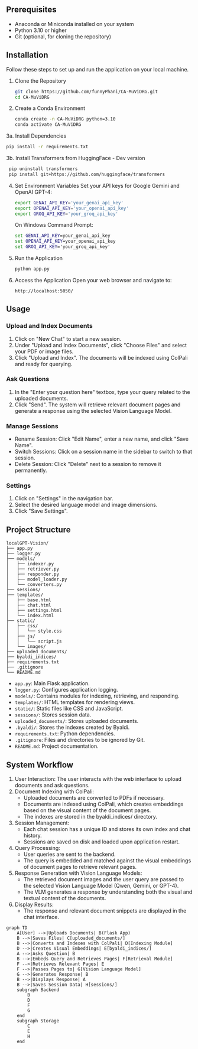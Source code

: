 

## Prerequisites
- Anaconda or Miniconda installed on your system
- Python 3.10 or higher
- Git (optional, for cloning the repository)

## Installation
Follow these steps to set up and run the application on your local machine.

1. Clone the Repository
   ```bash
   git clone https://github.com/funnyPhani/CA-MuViDRG.git
   cd CA-MuViDRG
   ```

2. Create a Conda Environment
   ```bash
   conda create -n CA-MuViDRG python=3.10
   conda activate CA-MuViDRG
   ```

3a. Install Dependencies
   ```bash
   pip install -r requirements.txt
   ```

3b. Install Transformers from HuggingFace - Dev version
   ```bash
    pip uninstall transformers
    pip install git+https://github.com/huggingface/transformers
   ```

4. Set Environment Variables
   Set your API keys for Google Gemini and OpenAI GPT-4:

   ```bash
   export GENAI_API_KEY='your_genai_api_key'
   export OPENAI_API_KEY='your_openai_api_key'
   export GROQ_API_KEY='your_groq_api_key'
   ```

   On Windows Command Prompt:
   ```cmd
   set GENAI_API_KEY=your_genai_api_key
   set OPENAI_API_KEY=your_openai_api_key
   set GROQ_API_KEY='your_groq_api_key'
   ```

5. Run the Application
   ```bash
   python app.py
   ```

6. Access the Application
   Open your web browser and navigate to:
   ```
   http://localhost:5050/
   ```

## Usage
### Upload and Index Documents
1. Click on "New Chat" to start a new session.
2. Under "Upload and Index Documents", click "Choose Files" and select your PDF or image files.
3. Click "Upload and Index". The documents will be indexed using ColPali and ready for querying.

### Ask Questions
1. In the "Enter your question here" textbox, type your query related to the uploaded documents.
2. Click "Send". The system will retrieve relevant document pages and generate a response using the selected Vision Language Model.

### Manage Sessions
- Rename Session: Click "Edit Name", enter a new name, and click "Save Name".
- Switch Sessions: Click on a session name in the sidebar to switch to that session.
- Delete Session: Click "Delete" next to a session to remove it permanently.

### Settings
1. Click on "Settings" in the navigation bar.
2. Select the desired language model and image dimensions.
3. Click "Save Settings".

## Project Structure
```
localGPT-Vision/
├── app.py
├── logger.py
├── models/
│   ├── indexer.py
│   ├── retriever.py
│   ├── responder.py
│   ├── model_loader.py
│   └── converters.py
├── sessions/
├── templates/
│   ├── base.html
│   ├── chat.html
│   ├── settings.html
│   └── index.html
├── static/
│   ├── css/
│   │   └── style.css
│   ├── js/
│   │   └── script.js
│   └── images/
├── uploaded_documents/
├── byaldi_indices/
├── requirements.txt
├── .gitignore
└── README.md
```

- `app.py`: Main Flask application.
- `logger.py`: Configures application logging.
- `models/`: Contains modules for indexing, retrieving, and responding.
- `templates/`: HTML templates for rendering views.
- `static/`: Static files like CSS and JavaScript.
- `sessions/`: Stores session data.
- `uploaded_documents/`: Stores uploaded documents.
- `.byaldi/`: Stores the indexes created by Byaldi.
- `requirements.txt`: Python dependencies.
- `.gitignore`: Files and directories to be ignored by Git.
- `README.md`: Project documentation.

## System Workflow
1. User Interaction: The user interacts with the web interface to upload documents and ask questions.
2. Document Indexing with ColPali:
   - Uploaded documents are converted to PDFs if necessary.
   - Documents are indexed using ColPali, which creates embeddings based on the visual content of the document pages.
   - The indexes are stored in the byaldi_indices/ directory.
3. Session Management:
   - Each chat session has a unique ID and stores its own index and chat history.
   - Sessions are saved on disk and loaded upon application restart.
4. Query Processing:
   - User queries are sent to the backend.
   - The query is embedded and matched against the visual embeddings of document pages to retrieve relevant pages.
5. Response Generation with Vision Language Models:
   - The retrieved document images and the user query are passed to the selected Vision Language Model (Qwen, Gemini, or GPT-4).
   - The VLM generates a response by understanding both the visual and textual content of the documents.
6. Display Results:
   - The response and relevant document snippets are displayed in the chat interface.

```mermaid
graph TD
    A[User] -->|Uploads Documents| B(Flask App)
    B -->|Saves Files| C[uploaded_documents/]
    B -->|Converts and Indexes with ColPali| D[Indexing Module]
    D -->|Creates Visual Embeddings| E[byaldi_indices/]
    A -->|Asks Question| B
    B -->|Embeds Query and Retrieves Pages| F[Retrieval Module]
    F -->|Retrieves Relevant Pages| E
    F -->|Passes Pages to| G[Vision Language Model]
    G -->|Generates Response| B
    B -->|Displays Response| A
    B -->|Saves Session Data| H[sessions/]
    subgraph Backend
        B
        D
        F
        G
    end
    subgraph Storage
        C
        E
        H
    end
```


